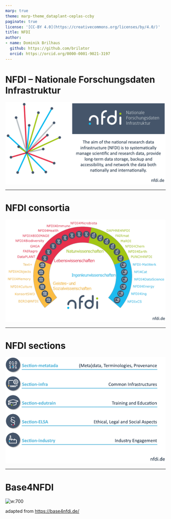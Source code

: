 ```yaml
---
marp: true
theme: marp-theme_dataplant-ceplas-ccby
paginate: true
license: '[CC-BY 4.0](https://creativecommons.org/licenses/by/4.0/)'
title: NFDI
author:
- name: Dominik Brilhaus
  github: https://github.com/brilator
  orcid: https://orcid.org/0000-0001-9021-3197
---
```


# NFDI &ndash; Nationale Forschungsdaten Infrastruktur

![w:800](./../../img/nfdi.drawio.png)

---

# NFDI consortia

![w:800](./../../img/nfdi-consortia.drawio.png)

---

# NFDI sections

![w:700](././../../img/nfdi-sections.drawio.png)

---

# Base4NFDI

![w:700](./../../img/Base4NFDI_Intro_Poster-RDA-2024_JanderRitter-excerpt.png)

<span class="footer-reference">adapted from https://base4nfdi.de/</span>
